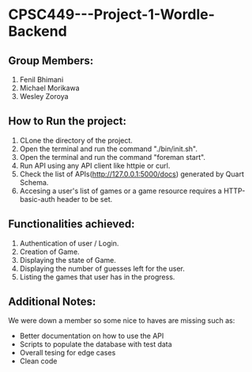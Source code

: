 # CPSC449---Project-1-Wordle-Backend
## Group Members: 
  1. Fenil Bhimani
  2. Michael Morikawa
  3. Wesley Zoroya
## How to Run the project:
  1. CLone the directory of the project. 
  2. Open the terminal and run the command "./bin/init.sh".
  3. Open the terminal and run the command "foreman start".
  4. Run API using any API client like httpie or curl.
  5. Check the list of APIs(http://127.0.0.1:5000/docs) generated by Quart Schema.
  6. Accesing a user's list of games or a game resource requires a HTTP-basic-auth header to be set. 
## Functionalities achieved: 
  1. Authentication of user / Login.
  2. Creation of Game.
  3. Displaying the state of Game.
  4. Displaying the number of guesses left for the user.
  5. Listing the games that user has in the progress.

## Additional Notes:
We were down a member so some nice to haves are missing such as:
- Better documentation on how to use the API
- Scripts to populate the database with test data
- Overall tesing for edge cases
- Clean code


